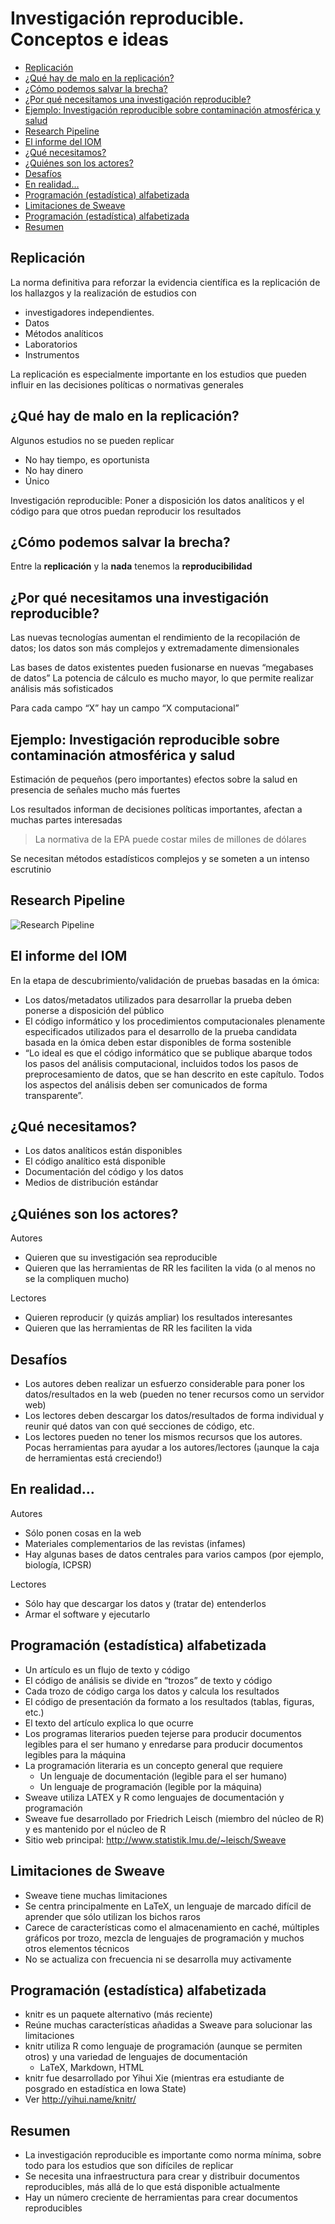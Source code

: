 Investigación reproducible. Conceptos e ideas
================

-   [Replicación](#replicación)
-   [¿Qué hay de malo en la
    replicación?](#qué-hay-de-malo-en-la-replicación)
-   [¿Cómo podemos salvar la brecha?](#cómo-podemos-salvar-la-brecha)
-   [¿Por qué necesitamos una investigación
    reproducible?](#por-qué-necesitamos-una-investigación-reproducible)
-   [Ejemplo: Investigación reproducible sobre contaminación atmosférica
    y
    salud](#ejemplo-investigación-reproducible-sobre-contaminación-atmosférica-y-salud)
-   [Research Pipeline](#research-pipeline)
-   [El informe del IOM](#el-informe-del-iom)
-   [¿Qué necesitamos?](#qué-necesitamos)
-   [¿Quiénes son los actores?](#quiénes-son-los-actores)
-   [Desafíos](#desafíos)
-   [En realidad…](#en-realidad)
-   [Programación (estadística)
    alfabetizada](#programación-estadística-alfabetizada)
-   [Limitaciones de Sweave](#limitaciones-de-sweave)
-   [Programación (estadística)
    alfabetizada](#programación-estadística-alfabetizada-1)
-   [Resumen](#resumen)

## Replicación

La norma definitiva para reforzar la evidencia científica es la
replicación de los hallazgos y la realización de estudios con

-   investigadores independientes.  
-   Datos
-   Métodos analíticos
-   Laboratorios
-   Instrumentos

La replicación es especialmente importante en los estudios que pueden
influir en las decisiones políticas o normativas generales

## ¿Qué hay de malo en la replicación?

Algunos estudios no se pueden replicar

-   No hay tiempo, es oportunista
-   No hay dinero
-   Único

Investigación reproducible: Poner a disposición los datos analíticos y
el código para que otros puedan reproducir los resultados

## ¿Cómo podemos salvar la brecha?

Entre la **replicación** y la **nada** tenemos la **reproducibilidad**

## ¿Por qué necesitamos una investigación reproducible?

Las nuevas tecnologías aumentan el rendimiento de la recopilación de
datos; los datos son más complejos y extremadamente dimensionales

Las bases de datos existentes pueden fusionarse en nuevas “megabases de
datos” La potencia de cálculo es mucho mayor, lo que permite realizar
análisis más sofisticados

Para cada campo “X” hay un campo “X computacional”

## Ejemplo: Investigación reproducible sobre contaminación atmosférica y salud

Estimación de pequeños (pero importantes) efectos sobre la salud en
presencia de señales mucho más fuertes

Los resultados informan de decisiones políticas importantes, afectan a
muchas partes interesadas

> La normativa de la EPA puede costar miles de millones de dólares

Se necesitan métodos estadísticos complejos y se someten a un intenso
escrutinio

## Research Pipeline

![Research
Pipeline](https://raw.githubusercontent.com/carlosguadian/datasciencecoursera/master/04_Reproducible_Research/week_1/research_pipeline.png)

## El informe del IOM

En la etapa de descubrimiento/validación de pruebas basadas en la ómica:

-   Los datos/metadatos utilizados para desarrollar la prueba deben
    ponerse a disposición del público
-   El código informático y los procedimientos computacionales
    plenamente especificados utilizados para el desarrollo de la prueba
    candidata basada en la ómica deben estar disponibles de forma
    sostenible
-   “Lo ideal es que el código informático que se publique abarque todos
    los pasos del análisis computacional, incluidos todos los pasos de
    preprocesamiento de datos, que se han descrito en este capítulo.
    Todos los aspectos del análisis deben ser comunicados de forma
    transparente”.

## ¿Qué necesitamos?

-   Los datos analíticos están disponibles
-   El código analítico está disponible
-   Documentación del código y los datos
-   Medios de distribución estándar

## ¿Quiénes son los actores?

Autores

-   Quieren que su investigación sea reproducible
-   Quieren que las herramientas de RR les faciliten la vida (o al menos
    no se la compliquen mucho)

Lectores

-   Quieren reproducir (y quizás ampliar) los resultados interesantes
-   Quieren que las herramientas de RR les faciliten la vida

## Desafíos

-   Los autores deben realizar un esfuerzo considerable para poner los
    datos/resultados en la web (pueden no tener recursos como un
    servidor web)
-   Los lectores deben descargar los datos/resultados de forma
    individual y reunir qué datos van con qué secciones de código, etc.
-   Los lectores pueden no tener los mismos recursos que los autores.
    Pocas herramientas para ayudar a los autores/lectores (¡aunque la
    caja de herramientas está creciendo!)

## En realidad…

Autores

-   Sólo ponen cosas en la web
-   Materiales complementarios de las revistas (infames)
-   Hay algunas bases de datos centrales para varios campos (por
    ejemplo, biología, ICPSR)

Lectores

-   Sólo hay que descargar los datos y (tratar de) entenderlos
-   Armar el software y ejecutarlo

## Programación (estadística) alfabetizada

-   Un artículo es un flujo de texto y código
-   El código de análisis se divide en “trozos” de texto y código
-   Cada trozo de código carga los datos y calcula los resultados
-   El código de presentación da formato a los resultados (tablas,
    figuras, etc.)
-   El texto del artículo explica lo que ocurre
-   Los programas literarios pueden tejerse para producir documentos
    legibles para el ser humano y enredarse para producir documentos
    legibles para la máquina
-   La programación literaria es un concepto general que requiere
    -   Un lenguaje de documentación (legible para el ser humano)
    -   Un lenguaje de programación (legible por la máquina)
-   Sweave utiliza LATEX y R como lenguajes de documentación y
    programación
-   Sweave fue desarrollado por Friedrich Leisch (miembro del núcleo
    de R) y es mantenido por el núcleo de R
-   Sitio web principal: <http://www.statistik.lmu.de/~leisch/Sweave>

## Limitaciones de Sweave

-   Sweave tiene muchas limitaciones
-   Se centra principalmente en LaTeX, un lenguaje de marcado difícil de
    aprender que sólo utilizan los bichos raros
-   Carece de características como el almacenamiento en caché, múltiples
    gráficos por trozo, mezcla de lenguajes de programación y muchos
    otros elementos técnicos
-   No se actualiza con frecuencia ni se desarrolla muy activamente

## Programación (estadística) alfabetizada

-   knitr es un paquete alternativo (más reciente)
-   Reúne muchas características añadidas a Sweave para solucionar las
    limitaciones
-   knitr utiliza R como lenguaje de programación (aunque se permiten
    otros) y una variedad de lenguajes de documentación
    -   LaTeX, Markdown, HTML
-   knitr fue desarrollado por Yihui Xie (mientras era estudiante de
    posgrado en estadística en Iowa State)
-   Ver <http://yihui.name/knitr/>

## Resumen

-   La investigación reproducible es importante como norma mínima, sobre
    todo para los estudios que son difíciles de replicar
-   Se necesita una infraestructura para crear y distribuir documentos
    reproducibles, más allá de lo que está disponible actualmente
-   Hay un número creciente de herramientas para crear documentos
    reproducibles
